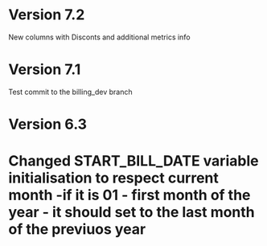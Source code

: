 # Version 7.2
New columns with Disconts and additional metrics info
# Version 7.1
Test commit to the billing_dev branch

# Version 6.3
# Changed START_BILL_DATE variable initialisation to respect current month -if it is 01 - first month of the year - it should set to the last month of the previuos year